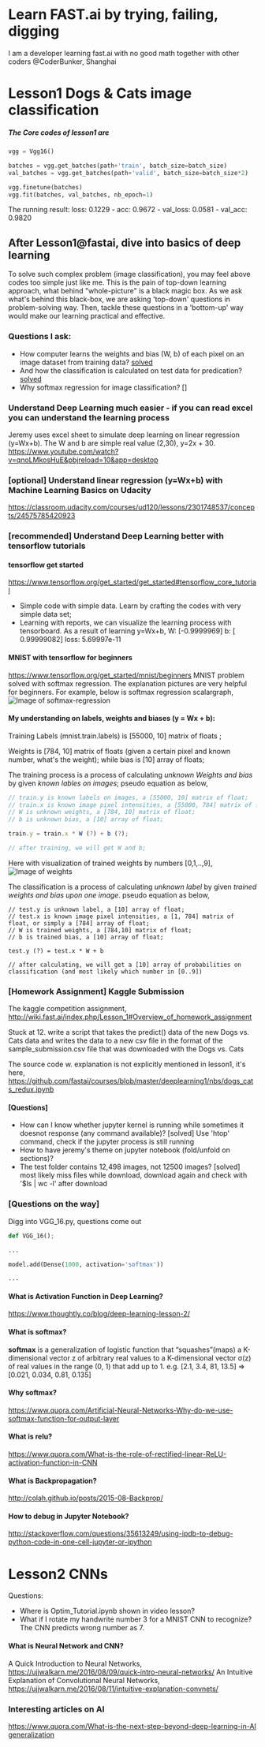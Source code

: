 # Learn FAST.ai by trying, failing, digging
I am a developer learning fast.ai with no good math together with other coders @CoderBunker, Shanghai

# Lesson1 Dogs & Cats image classification

##### The Core codes of lesson1 are 

```python
vgg = Vgg16() 

batches = vgg.get_batches(path+'train', batch_size=batch_size) 
val_batches = vgg.get_batches(path+'valid', batch_size=batch_size*2)

vgg.finetune(batches) 
vgg.fit(batches, val_batches, nb_epoch=1)

```

The running result: loss: 0.1229 - acc: 0.9672 - val_loss: 0.0581 - val_acc: 0.9820

## After Lesson1@fastai, dive into basics of deep learning
To solve such complex problem (image classification), you may feel above codes too simple just like me. 
This is the pain of top-down learning approach, what behind "whole-picture" is a black magic box. As we ask what's behind this black-box, we are asking 'top-down' questions in problem-solving way. Then, tackle these questions in a 'bottom-up' way would make our learning practical and effective.

### Questions I ask:
- How computer learns the weights and bias (W, b) of each pixel on an image dataset from training data? [solved](https://github.com/lubancafe/fastai/blob/master/README.md#my-understanding-on-labels-weights-and-bias-y--wx--b)
- And how the classification is calculated on test data for predication? [solved](https://github.com/lubancafe/fastai/blob/master/README.md#my-understanding-on-labels-weights-and-bias-y--wx--b)
- Why softmax regression for image classification? []

### Understand Deep Learning much easier - if you can read excel you can understand the learning process
Jeremy uses excel sheet to simulate deep learning on linear regression (y=Wx+b). The W and b are simple real value (2,30), y=2x + 30.
https://www.youtube.com/watch?v=qnoLMkosHuE&pbjreload=10&app=desktop

### [optional] Understand linear regression (y=Wx+b) with Machine Learning Basics on Udacity
https://classroom.udacity.com/courses/ud120/lessons/2301748537/concepts/24575785420923

### [recommended] Understand Deep Learning better with tensorflow tutorials
#### tensorflow get started
https://www.tensorflow.org/get_started/get_started#tensorflow_core_tutorial
- Simple code with simple data. Learn by crafting the codes with very simple data set;
- Learning with reports, we can visualize the learning process with tensorboard.
As a result of learning y=Wx+b, W: [-0.9999969] b: [ 0.99999082] loss: 5.69997e-11

#### MNIST with tensorflow for beginners
https://www.tensorflow.org/get_started/mnist/beginners
MNIST problem solved with softmax regression. The explanation pictures are very helpful for beginners. For example, below is softmax regression scalargraph,
![Image of softmax-regression](https://www.tensorflow.org/images/softmax-regression-scalargraph.png)

#### My understanding on labels, weights and biases (y = Wx + b):
Training Labels (mnist.train.labels) is [55000, 10] matrix of floats ;

Weights is [784, 10] matrix of floats (given a certain pixel and known number, what's the weight); while bias is [10] array of floats;

The training process is a process of calculating *unknown Weights and bias* by given *known lables on images*; pseudo equation as below,
```javascript
// train.y is known labels on images, a [55000, 10] matrix of float;
// train.x is known image pixel intensities, a [55000, 784] matrix of float;
// W is unknown weights, a [784, 10] matrix of float;
// b is unknown bias, a [10] array of float;

train.y = train.x * W (?) + b (?);

// after training, we will get W and b;
```

Here with visualization of trained weights by numbers [0,1,..,9],
![Image of weights](https://www.tensorflow.org/images/softmax-weights.png)


The classification is a process of calculating *unknown label* by given *trained weights and bias upon one image*. pseudo equation as below, 
```
// test.y is unknown label, a [10] array of float;
// test.x is known image pixel intensities, a [1, 784] matrix of float, or simply a [784] array of float;
// W is trained weights, a [784,10] matrix of float;
// b is trained bias, a [10] array of float;

test.y (?) = test.x * W + b 

// after calculating, we will get a [10] array of probabilities on classification (and most likely which number in [0..9])
```

### [Homework Assignment] Kaggle Submission
The kaggle competition assignment, http://wiki.fast.ai/index.php/Lesson_1#Overview_of_homework_assignment

Stuck at 
12.	write a script that takes the predict() data of the new Dogs vs. Cats data and writes the data to a new csv file in the format of the sample_submission.csv file that was downloaded with the Dogs vs. Cats

The source code w. explanation is not explicitly mentioned in lesson1, it's here,
https://github.com/fastai/courses/blob/master/deeplearning1/nbs/dogs_cats_redux.ipynb

#### [Questions]
- How can I know whether jupyter kernel is running while sometimes it doesnot response (any command available)? [solved] Use 'htop' command, check if the jupyter process is still running
- How to have jeremy's theme on jupyter notebook (fold/unfold on sections)?
- The test folder contains 12,498 images, not 12500 images? [solved] most likely miss files while download, download again and check with '$ls | wc -l' after download

### [Questions on the way] 

Digg into VGG_16.py, questions come out

```python
def VGG_16();

...

model.add(Dense(1000, activation='softmax'))

...

```

#### What is Activation Function in Deep Learning?
https://www.thoughtly.co/blog/deep-learning-lesson-2/

#### What is softmax?
<p><b>softmax</b> is a generalization of logistic function that “squashes”(maps) a K-dimensional vector z of arbitrary real values to a K-dimensional vector σ(z) of real values in the range (0, 1) that add up to 1.
e.g. [2.1, 3.4, 81, 13.5] => [0.021, 0.034, 0.81, 0.135]</p>

#### Why softmax?
https://www.quora.com/Artificial-Neural-Networks-Why-do-we-use-softmax-function-for-output-layer

#### What is relu?
https://www.quora.com/What-is-the-role-of-rectified-linear-ReLU-activation-function-in-CNN

#### What is Backpropagation?
http://colah.github.io/posts/2015-08-Backprop/

#### How to debug in Jupyter Notebook?
http://stackoverflow.com/questions/35613249/using-ipdb-to-debug-python-code-in-one-cell-jupyter-or-ipython

# Lesson2 CNNs


Questions:
- Where is Optim_Tutorial.ipynb shown in video lesson?
- What if I rotate my handwrite number 3 for a MNIST CNN to recognize? The CNN predicts wrong number as 7.


#### What is Neural Network and CNN?
A Quick Introduction to Neural Networks, https://ujjwalkarn.me/2016/08/09/quick-intro-neural-networks/
An Intuitive Explanation of Convolutional Neural Networks, https://ujjwalkarn.me/2016/08/11/intuitive-explanation-convnets/

### Interesting articles on AI
https://www.quora.com/What-is-the-next-step-beyond-deep-learning-in-AI
[generalization](https://qph.ec.quoracdn.net/main-qimg-ea4a6d2fab6f4fb36fc2661bcfb8520d)
